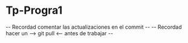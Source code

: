 # Tp-Progra1

-- Recordad comentar las actualizaciones en el commit --
-- Recordad hacer un --> git pull <-- antes de trabajar --
